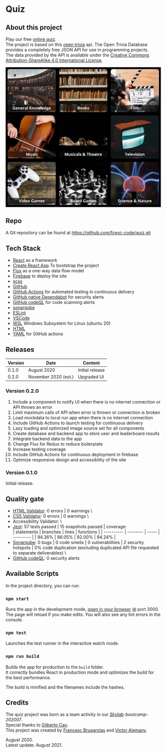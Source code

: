 # Quiz

## About this project

Play our free [online quiz](https://quiz-1bc14.web.app/). \
The project is based on this [open trivia](opentdb.com/api.php) api. The Open Trivia Database provides a completely free JSON API for use in programming projects. \
The data provided by the API is available under the [Creative Commons Attribution-ShareAlike 4.0 International License](https://creativecommons.org/licenses/by-sa/4.0/).

![](public/application.webp)

## Repo

A Git repository can be found at https://github.com/fcesc-code/quiz.git

## Tech Stack

- [React](https://reactjs.org/) as a framework
- [Create React App](https://github.com/facebook/create-react-app) To bootstrap the project
- [Flux](https://fluxcd.io/) as a one-way data flow model
- [Firebase](https://firebase.google.com/) to deploy the site
- [scss](https://sass-lang.com/)
- [GitHub](https://github.com/)
- [GitHub Actions](https://github.com/features/actions) for automated testing in continuous delivery
- [GitHub native Dependabot](https://dependabot.com/) for security alerts
- [GitHub codeQL](https://github.com/github/codeql) for code scanning alerts
- [sonarqube](https://www.sonarqube.org/)
- [ESLint](https://eslint.org/)
- [VSCode](https://code.visualstudio.com/)
- [WSL](https://docs.microsoft.com/en-us/windows/wsl/about) Windows Subsystem for Linux (ubuntu 20)
- [HTML](https://html.spec.whatwg.org/)
- [YAML](https://yaml.org/) for GitHub actions

## Releases

| Version | Date                 | Content         |
| ------- | -------------------- | --------------- |
| 0.1.0   | August 2020          | Initial release |
| 0.2.0   | November 2020 (est.) | Upgraded UI     |

### Version 0.2.0

1. Include a component to notify UI when there is no internet connection or API throws an error
2. Limit maximum calls of API when error is thrown or connection is broken
3. Load mockdata to local run app when there is no internet connection
4. Include GitHub Actions to launch testing for continuous delivery
5. Lazy loading and optimized image source set for all components
6. Create database and backend app to store user and leaderboard results
7. Integrate backend data to the app
8. Change Flux for Redux to reduce boilerplate
9. Increase testing coverage
10. Include GitHub Actions for continuous deployment in firebase
11. Optimize responsive design and accessibility of the site

### Version 0.1.0

Initial release.

## Quality gate

- [HTML Validator](https://jigsaw.w3.org/css-validator/): 0 errors | 0 warnings \
- [CSS Validator](https://jigsaw.w3.org/css-validator/validator): 0 errors | 0 warnings \
- Accessibility Validator: \
- [Jest](https://jest.io/): 57 tests passed | 15 snapshots passed | coverage: \
  | statements | branches | lines | functions |
  | ---------- | -------- | ----- | --------- |
  | 94.36% | 86.05% | 92.00% | 94.24% |
- [Sonarqube](https://www.sonarqube.org/): 0 bugs | 0 code smells | 0 vulnerabilities | 2 security hotspots | 0% code duplication (excluding duplicated API file requested to separate deliverables) \
- [GitHub codeQL](https://github.com/github/codeql): 0 security alerts

## Available Scripts

In the project directory, you can run:

### `npm start`

Runs the app in the development mode, [open in your browser](http://localhost:3000) @ port 3000. \
The page will reload if you make edits. You will also see any lint errors in the console.

### `npm test`

Launches the test runner in the interactive watch mode.<br />

### `npm run build`

Builds the app for production to the `build` folder.<br />
It correctly bundles React in production mode and optimizes the build for the best performance.

The build is minified and the filenames include the hashes.<br />

## Credits

The quiz project was born as a team activity in our _[Skylab](https://www.skylabcoders.com/es/)-bootcamp-202007_. \
Special thanks to [Gilberto Cao](https://linkedin.com/in/gilbecao). \
This project was created by [Francesc Brugarolas](https://linkedin.com/in/francescbrugarolas) and [Victor Alemany](https://es.linkedin.com/in/victor-alemany-sancho).

August 2020. \
Latest update: August 2021.
